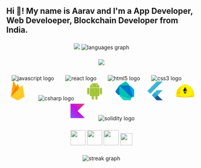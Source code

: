 <h2 align="left">Hi 👋! My name is Aarav and I'm a App Developer, Web Develoeper, Blockchain Developer from India.</h2>

###

<div align="center", margin = 30 >
 <a href="http://www.github.com/aarav0180"><img height="180px" src="https://github-readme-stats.vercel.app/api?username=aarav0180&show_icons=true&theme=dracula" /></a>
  
  <img src="https://github-readme-stats.vercel.app/api/top-langs?username=aarav0180&locale=en&hide_title=false&layout=compact&card_width=320&langs_count=5&theme=dracula&hide_border=false" height="150" alt="languages graph" padding="20" />
</div>

###

<div align="center", margin=30>
  <img height="230" src="https://i.pinimg.com/originals/71/9d/e8/719de86789ed38f5a3fb3d47647351a3.gif" padding="20"/> 
</div>


###

<div align="center", margin = 30>
  <img src="https://cdn.jsdelivr.net/gh/devicons/devicon/icons/javascript/javascript-original.svg" height="50" alt="javascript logo"  />
  <img width="22" />
  <img src="https://cdn.jsdelivr.net/gh/devicons/devicon/icons/react/react-original.svg" height="50" alt="react logo"  />
  <img width="22" />
  <img src="https://cdn.jsdelivr.net/gh/devicons/devicon/icons/html5/html5-original.svg" height="50" alt="html5 logo"  />
  <img width="22" />
  <img src="https://cdn.jsdelivr.net/gh/devicons/devicon/icons/css3/css3-original.svg" height="50" alt="css3 logo"  />
  <img width="22" />
  <img src="https://github.com/devicons/devicon/blob/v2.16.0/icons/firebase/firebase-original.svg" height="50" alt="python logo"  />
  <img width="22" />
  <img src="https://cdn.jsdelivr.net/gh/devicons/devicon/icons/csharp/csharp-original.svg" height="50" alt="csharp logo"  />
  <img width="22" />
  <img src="https://github.com/devicons/devicon/blob/v2.16.0/icons/android/android-original.svg" height="50" alt="android logo"  />
  <img width="22" />
  <img src="https://github.com/devicons/devicon/blob/v2.16.0/icons/dart/dart-original.svg" height="50" alt="dart logo"  />
  <img width="22" />
  <img src="https://github.com/devicons/devicon/blob/v2.16.0/icons/flutter/flutter-original.svg" height="50" alt="flutter logo"  />
  <img width="22" />
  <img src="https://github.com/devicons/devicon/blob/v2.16.0/icons/hardhat/hardhat-original.svg" height="50" alt="hardhat logo"  />
  <img width="22" />
  <img src="https://github.com/devicons/devicon/blob/v2.16.0/icons/kotlin/kotlin-original.svg" height="50" alt="kotlin logo"  />
  <img width="22" />
  <img src="https://icon.icepanel.io/Technology/png-shadow-512/Solidity.png" height="50" alt="solidity logo"  />
  <img width="22" />
</div>

###

<p align="center"> 
  <a href="https://discord.com/users/gauravchhetri" target="_blank" rel="noreferrer"><img src="https://raw.githubusercontent.com/danielcranney/readme-generator/main/public/icons/socials/discord.svg" width="40" height="40" /></a> 
  <a href="https://www.github.com/aarav0180" target="_blank" rel="noreferrer"><img src="https://raw.githubusercontent.com/danielcranney/readme-generator/main/public/icons/socials/github.svg" width="40" height="40" /></a> 
<!--   <a href="https://muffinboy_.hashnode.dev" target="_blank" rel="noreferrer"><img src="https://raw.githubusercontent.com/danielcranney/readme-generator/main/public/icons/socials/hashnode.svg" width="32" height="32" /></a>  -->
  <a href="https://www.instagram.com/kashyap_aarav_18/?hl=en" target="_blank" rel="noreferrer"><img src="https://raw.githubusercontent.com/danielcranney/readme-generator/main/public/icons/socials/instagram.svg" width="40" height="40" /></a> 
  <a href="https://x.com/18o2005" target="_blank" rel="noreferrer"><img src="https://raw.githubusercontent.com/danielcranney/readme-generator/main/public/icons/socials/twitter.svg" width="32" height="32" /></a></p>

###

<div align="center">
  <img src="https://streak-stats.demolab.com?user=aarav0180&locale=en&mode=daily&theme=dark&hide_border=false&border_radius=5&order=3" height="220" alt="streak graph"  />
</div>

###
